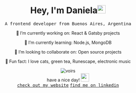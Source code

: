 <h1 align="center">Hey, I'm Daniela<img src="https://i.imgur.com/06Mk46R.gif" width="27px" /></h1>
<p align="center">
</p>

<p align="center"><samp>A frontend developer from Buenos Aires, Argentina</samp></p>
<p align="center">🚀 I’m currently working on: React & Gatsby projects</samp></p>
<p align="center">🌱 I’m currently learning: Node.js, MongoDB</samp></p>
<p align="center">🌟 I’m looking to collaborate on: Open source projects</samp></p>
<p align="center">🔮 Fun fact: I love cats, green tea, Runescape, electronic music</samp></p>

<p align="center">
  <img src="https://komarev.com/ghpvc/?username=voirs" alt="voirs" /> <br />
  have a nice day! <img src="https://i.imgur.com/nrwsrqi.gif" width="27px"/><br />
  <a href="https://danielagiorgio.com"><kbd>check out my website</kbd></a>
  <a href="https://linkedin.com/in/danielagiorgio"><kbd>find me on linkedin</kbd></a>
</p>
